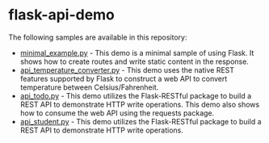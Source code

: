 # flask-api-demo

The following samples are available in this repository:

- [minimal_example.py](minimal_example.py) - This demo is a minimal sample of using Flask. It shows how to create routes
  and write static content in the response.
- [api_temperature_converter.py](api_temperature_converter.py) - This demo uses the native REST features supported by
  Flask to construct a web API to convert temperature between Celsius/Fahrenheit.
- [api_todo.py](api_todo.py) - This demo utilizes the Flask-RESTful package to build a REST API to demonstrate HTTP
  write operations. This demo also shows how to consume the web API using the requests package.
- [api_student.py](api_student.py) - This demo utilizes the Flask-RESTful package to build a REST API to demonstrate
  HTTP write operations.